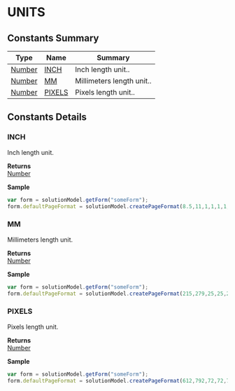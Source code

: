 #  UNITS


## Constants Summary

| Type                                                  | Name                                          | Summary                                                          |
| ----------------------------------------------------- | --------------------------------------------- | ---------------------------------------------------------------- |
| [Number](../JSLib/Number.md) | [INCH](UNITS.md#INCH)                   | Inch length unit..                                    |
| [Number](../JSLib/Number.md) | [MM](UNITS.md#MM)                   | Millimeters length unit..                                    |
| [Number](../JSLib/Number.md) | [PIXELS](UNITS.md#PIXELS)                   | Pixels length unit..                                    |

## Constants Details

### INCH

Inch length unit.

**Returns**\
[Number](../JSLib/Number.md) 


**Sample**

```javascript
var form = solutionModel.getForm("someForm");
form.defaultPageFormat = solutionModel.createPageFormat(8.5,11,1,1,1,1,SM_ORIENTATION.PORTRAIT,SM_UNITS.INCH);
```
### MM

Millimeters length unit.

**Returns**\
[Number](../JSLib/Number.md) 


**Sample**

```javascript
var form = solutionModel.getForm("someForm");
form.defaultPageFormat = solutionModel.createPageFormat(215,279,25,25,25,25,SM_ORIENTATION.PORTRAIT,SM_UNITS.MM);
```
### PIXELS

Pixels length unit.

**Returns**\
[Number](../JSLib/Number.md) 


**Sample**

```javascript
var form = solutionModel.getForm("someForm");
form.defaultPageFormat = solutionModel.createPageFormat(612,792,72,72,72,72,SM_ORIENTATION.PORTRAIT,SM_UNITS.PIXELS);
```

